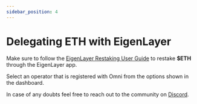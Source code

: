 ```yaml
---
sidebar_position: 4
---
```


# Delegating ETH with EigenLayer

Make sure to follow the [EigenLayer Restaking User Guide](https://docs.eigenlayer.xyz/eigenlayer/restaking-guides/restaking-user-guide/) to restake **$ETH** through the EigenLayer app.

Select an operator that is registered with Omni from the options shown in the dashboard.

In case of any doubts feel free to reach out to the community on [Discord](https://discord.gg/bKNXmaX9VD).

<!-- TODO: verify this is actually how that works -->
